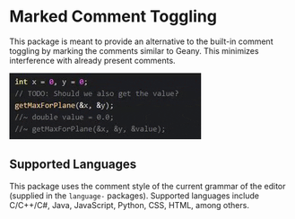 # Marked Comment Toggling

This package is meant to provide an alternative to the built-in comment toggling by marking the comments similar to Geany.  This minimizes interference with already present comments.  

![demo of marked comment toggling](.media/demo.gif)

## Supported Languages

This package uses the comment style of the current grammar of the editor (supplied in the ```language-``` packages).  Supported languages include C/C++/C#, Java, JavaScript, Python, CSS, HTML, among others.
